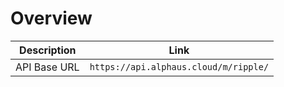 # Overview

| Description  | Link                                  |
| ------------ | ------------------------------------- |
| API Base URL | `https://api.alphaus.cloud/m/ripple/` |
